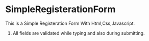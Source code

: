 # SimpleRegisterationForm

This is a  Simple Registeration Form With Html,Css,Javascript.

1. All fields are validated while typing and also during submitting.

